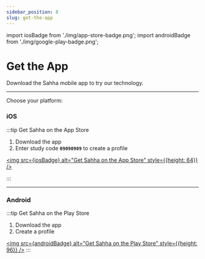 ```yaml
---
sidebar_position: 8
slug: get-the-app
---
```


import iosBadge from './img/app-store-badge.png';
import androidBadge from './img/google-play-badge.png';

# Get the App

Download the Sahha mobile app to try our technology.

---

Choose your platform:

### iOS

:::tip Get Sahha on the App Store

1. Download the app
2. Enter study code **`09090909`** to create a profile

<a href="https://apps.apple.com/us/app/sahha/id1592241897" target="_blank"><img src={iosBadge} alt="Get Sahha on the App Store" style={{height: 64}} /></a>

:::

***

### Android

:::tip Get Sahha on the Play Store

1. Download the app
2. Create a profile

<a href="https://play.google.com/store/apps/details?id=showcase.sahha.android" target="_blank"><img src={androidBadge} alt="Get Sahha on the Play Store" style={{height: 96}} /></a>
:::